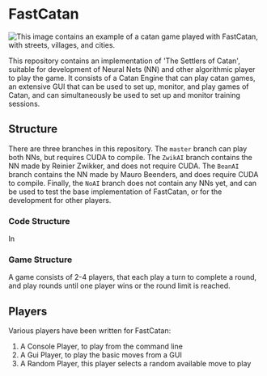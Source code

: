 # FastCatan

![This image contains an example of a catan game played with FastCatan, with streets, villages, and cities.](C:\Users\reini\CLionProjects\FastCatan\various\board.png "Board of Catan")

This repository contains an implementation of 'The Settlers of Catan', 
suitable for development of Neural Nets (NN) and other algorithmic player to play the game.
It consists of a Catan Engine that can play catan games, 
an extensive GUI that can be used to set up, monitor, and play games of Catan, 
and can simultaneously be used to set up and monitor training sessions.

## Structure

There are three branches in this repository. The `master` branch can play both NNs, but requires CUDA to compile. 
The `ZwikAI` branch contains the NN made by Reinier Zwikker, and does not require CUDA. 
The `BeanAI` branch contains the NN made by Mauro Beenders, and does require CUDA to compile.
Finally, the `NoAI` branch does not contain any NNs yet, and can be used to test the base implementation of FastCatan, or for the development for other players.

### Code Structure

In 

### Game Structure

A game consists of 2-4 players, that each play a turn to complete a round, and play rounds until one player wins or the round limit is reached.

## Players

Various players have been written for FastCatan:

1. A Console Player, to play from the command line
2. A Gui Player, to play the basic moves from a GUI
3. A Random Player, this player selects a random available move to play
